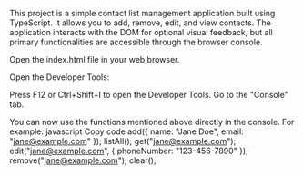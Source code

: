 This project is a simple contact list management application built using TypeScript. It allows you to add, remove, edit, and view contacts. The application interacts with the DOM for optional visual feedback, but all primary functionalities are accessible through the browser console.

Open the index.html file in your web browser.

Open the Developer Tools:

Press F12 or Ctrl+Shift+I to open the Developer Tools.
Go to the "Console" tab.

You can now use the functions mentioned above directly in the console. For example:
javascript
Copy code
add({ name: "Jane Doe", email: "jane@example.com" });
listAll();
get("jane@example.com");
edit("jane@example.com", { phoneNumber: "123-456-7890" });
remove("jane@example.com");
clear();